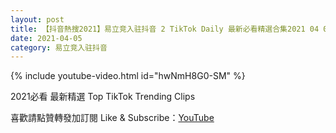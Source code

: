 ```yaml
---
layout: post
title: 【抖音熱搜2021】易立竞入驻抖音 2 TikTok Daily 最新必看精選合集2021 04 05
date: 2021-04-05
category: 易立竞入驻抖音
---
```


{% include youtube-video.html id="hwNmH8G0-SM" %}

2021必看 最新精選 Top TikTok Trending Clips

喜歡請點贊轉發加訂閱 Like & Subscribe：[YouTube](https://www.youtube.com/channel/UCAoR7VcanIPd04uEq_GIylA/videos)

